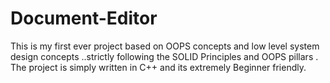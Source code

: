 # Document-Editor
 This is my first ever project based on OOPS concepts and low level system design concepts ..strictly following the SOLID Principles and OOPS pillars . The project is simply written in C++ and its extremely Beginner friendly.

